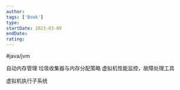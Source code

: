 ```yaml
---
author: 
tags: ['Book']
type: 
startDate: 2023-03-09
endDate: 
rating: 
---
```


#java/jvm









自动内存管理
	垃圾收集器与内存分配策略
	虚拟机性能监控，故障处理工具

虚拟机执行子系统
	

























